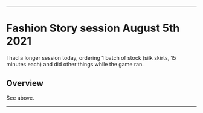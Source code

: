 
***

# Fashion Story session August 5th 2021

<!-- I had a short session today, as I didn't feel like playing. There wasn't a malicious amount of popups today. I ordered 1 batch of stock (Bow heels) 1 minute per batch, then I quit. !-->

I had a longer session today, ordering 1 batch of stock (silk skirts, 15 minutes each) and did other things while the game ran.

<!-- I had a very short session today, as I was wanting to brush past this game. There weren't a malicious amount of popups again today, I just wanted to quit early, so I ordered 1 batch of stock, restocked, and quit. !-->

## Overview

See above.

***
